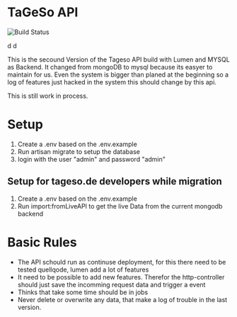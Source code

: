 
# TaGeSo API

![Build Status](https://travis-ci.org/tageso/api.svg?branch=master)

  d d

This is the secound Version of the Tageso API build with Lumen and MYSQL as Backend. It changed from mongoDB to mysql because its easyer to maintain for us. Even the system is bigger than planed at the beginning so a log of features just hacked in the system this should change by this api.

This is still work in process.

# Setup

1) Create a .env based on the .env.example
2) Run artisan migrate to setup the database
3) login with the user "admin" and password "admin"

## Setup for tageso.de developers while migration

1) Create a .env based on the .env.example
2) Run import:fromLiveAPI to get the live Data from the current mongodb backend

# Basic Rules

* The API schould run as continuse deployment, for this there need to be tested quellqode, lumen add a lot of features 
* It need to be possible to add new features. Therefor the http-controller should just save the incomming request data and trigger a event
* Thinks that take some time should be in jobs
* Never delete or overwrite any data, that make a log of trouble in the last version.
